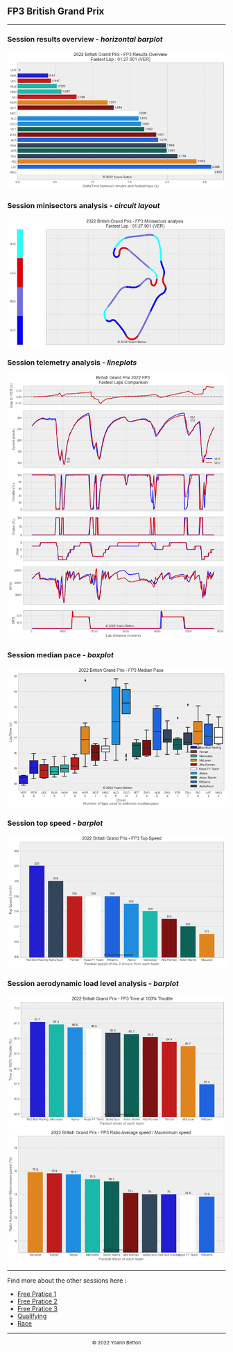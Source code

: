 ## FP3 British Grand Prix

---

### Session results overview - *horizontal barplot*

<img src="/output/2022-07-03_British_Grand_Prix/fp3_results_overview_white.png?raw=true"/>

### Session minisectors analysis - *circuit layout*

<img src="/output/2022-07-03_British_Grand_Prix/fp3_minisectors_analysis_white.png?raw=true"/>

### Session telemetry analysis - *lineplots*

<img src="/output/2022-07-03_British_Grand_Prix/fp3_telemetry_analysis_white.png?raw=true"/>

### Session median pace - *boxplot*

<img src="/output/2022-07-03_British_Grand_Prix/fp3_median_pace_white.png?raw=true"/>

### Session top speed - *barplot*

<img src="/output/2022-07-03_British_Grand_Prix/topspeed_fp3_white.png?raw=true"/>

### Session aerodynamic load level analysis - *barplot*

<img src="/output/2022-07-03_British_Grand_Prix/fp3_maximum_throttle_white.png?raw=true"/>

<img src="/output/2022-07-03_British_Grand_Prix/fp3_speed_ratio_white.png?raw=true"/>

--- 

Find more about the other sessions here :
  - [Free Pratice 1](/page/FP1/2022-07-03_British_Grand_Prix)  
  - [Free Pratice 2](/page/FP2/2022-07-03_British_Grand_Prix) 
  - [Free Pratice 3](/page/FP3/2022-07-03_British_Grand_Prix)
  - [Qualifying](/page/Qualifying/2022-07-03_British_Grand_Prix) 
  - [Race](/page/Race/2022-07-03_British_Grand_Prix)

---

<div style="text-align: center">
  <p style="font-size:11px">&copy; 2022 Yoann Betton</p>
</div>

<!-- ---

<p style="font-size:11px">Page generated from <a href="https://github.com/yoannbtn/yoannbtn.github.io">github.com/yoannbtn</a>.</p> -->